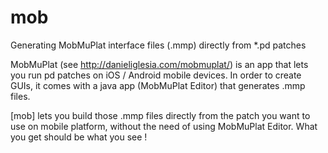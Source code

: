 # mob
Generating MobMuPlat interface files (.mmp) directly from *.pd patches

MobMuPlat (see http://danieliglesia.com/mobmuplat/) is an app that lets you run pd patches on iOS / Android mobile devices.
In order to create GUIs, it comes with a java app (MobMuPlat Editor) that generates .mmp files.

[mob] lets you build those .mmp files directly from the patch you want to use on mobile platform, without the need of using MobMuPlat Editor. What you get should be what you see !
